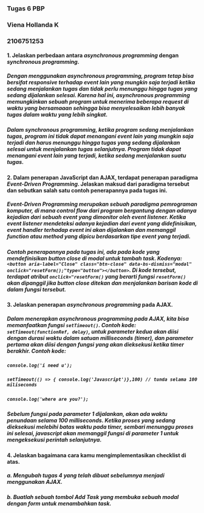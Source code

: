 ### Tugas 6 PBP
### Viena Hollanda K
### 2106751253

#### 1. Jelaskan perbedaan antara *asynchronous programming* dengan *synchronous programming*.
##### Dengan menggunakan *asynchronous programming*, program tetap bisa bersifat *responsive* terhadap *event* lain yang mungkin saja terjadi ketika sedang menjalankan tugas dan tidak perlu menunggu hingga tugas yang sedang dijalankan selesai. Karena hal ini, *asynchronous programming* memungkinkan sebuah program untuk menerima beberapa *request* di waktu yang bersamaaan sehingga bisa menyelesaikan lebih banyak tugas dalam waktu yang lebih singkat. 
##### Dalam *synchronous programming*, ketika program sedang menjalankan tugas, program ini tidak dapat menangani *event* lain yang mungkin saja terjadi dan harus menunggu hingga tugas yang sedang dijalankan selesai untuk menjalankan tugas selanjutnya. Program tidak dapat menangani *event* lain yang terjadi, ketika sedang menjalankan suatu tugas.

#### 2. Dalam penerapan JavaScript dan AJAX, terdapat penerapan paradigma *Event-Driven Programming*. Jelaskan maksud dari paradigma tersebut dan sebutkan salah satu contoh penerapannya pada tugas ini.
##### *Event-Driven Programming* merupakan sebuah paradigma pemrograman komputer, di mana *control flow* dari program bergantung dengan adanya kejadian dari sebuah *event* yang dimonitor oleh *event listener*. Ketika *event listener* mendeteksi adanya kejadian dari *event* yang didefinisikan, *event handler* terhadap *event* ini akan dijalankan dan memanggil *function* atau *method* yang dipicu berdasarkan tipe *event* yang terjadi.
##### Contoh penerapannya pada tugas ini, ada pada kode yang mendefinisikan *button close* di modal untuk tambah task. Kodenya: `<button aria-label="Close" class="btn-close" data-bs-dismiss="modal" onclick="resetForm();"type="button"></button>`. Di kode tersebut, terdapat atribut `onclick="resetForm()` yang berarti fungsi `resetForm()` akan dipanggil jika *button close* ditekan dan menjalankan barisan kode di dalam fungsi tersebut.

#### 3. Jelaskan penerapan *asynchronous programming* pada AJAX.
##### Dalam menerapkan *asynchronous programming* pada AJAX, kita bisa memanfaatkan fungsi `setTimeout()`. Contoh kode: `setTimeout(functionRef, delay)`, untuk parameter kedua akan diisi dengan durasi waktu dalam satuan *milliseconds* (*timer*), dan parameter pertama akan diisi dengan fungsi yang akan dieksekusi ketika *timer* berakhir. Contoh kode: 
##### `console.log('i need u');`
##### `setTimeout(() => { console.log('Javascript')},100) // tunda selama 100 miliseconds`
##### `console.log('where are you?');`
##### Sebelum fungsi pada parameter 1 dijalankan, akan ada waktu penundaan selama 100 *milliseconds*. Ketika proses yang sedang dieksekusi melebihi batas waktu pada *timer*, sembari menunggu proses ini selesai, javascript akan memanggil fungsi di parameter 1 untuk mengeksekusi perintah selanjutnya.

#### 4. Jelaskan bagaimana cara kamu mengimplementasikan checklist di atas.
##### a. Mengubah tugas 4 yang telah dibuat sebelumnya menjadi menggunakan AJAX.
##### b. Buatlah sebuah tombol Add Task yang membuka sebuah modal dengan form untuk menambahkan task.
